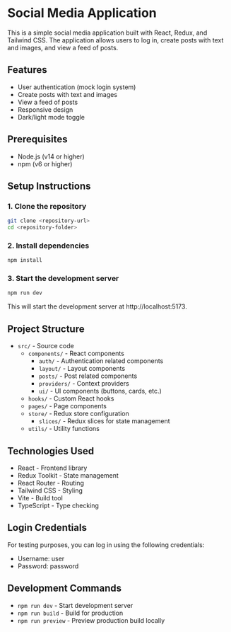 # Social Media Application

This is a simple social media application built with React, Redux, and Tailwind CSS. The application allows users to log in, create posts with text and images, and view a feed of posts.

## Features

- User authentication (mock login system)
- Create posts with text and images
- View a feed of posts
- Responsive design
- Dark/light mode toggle

## Prerequisites

- Node.js (v14 or higher)
- npm (v6 or higher)

## Setup Instructions

### 1. Clone the repository

```bash
git clone <repository-url>
cd <repository-folder>
```

### 2. Install dependencies

```bash
npm install
```

### 3. Start the development server

```bash
npm run dev
```

This will start the development server at http://localhost:5173.

## Project Structure

- `src/` - Source code
  - `components/` - React components
    - `auth/` - Authentication related components
    - `layout/` - Layout components
    - `posts/` - Post related components
    - `providers/` - Context providers
    - `ui/` - UI components (buttons, cards, etc.)
  - `hooks/` - Custom React hooks
  - `pages/` - Page components
  - `store/` - Redux store configuration
    - `slices/` - Redux slices for state management
  - `utils/` - Utility functions

## Technologies Used

- React - Frontend library
- Redux Toolkit - State management
- React Router - Routing
- Tailwind CSS - Styling
- Vite - Build tool
- TypeScript - Type checking

## Login Credentials

For testing purposes, you can log in using the following credentials:

- Username: user
- Password: password

## Development Commands

- `npm run dev` - Start development server
- `npm run build` - Build for production
- `npm run preview` - Preview production build locally
